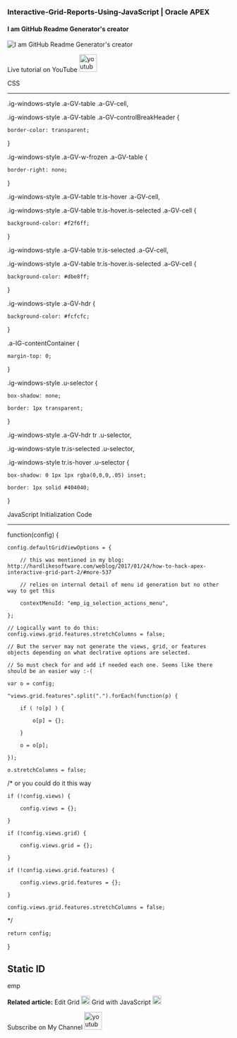 ### Interactive-Grid-Reports-Using-JavaScript | Oracle APEX
#### I am GitHub Readme Generator's creator
![I am GitHub Readme Generator's creator](https://i9.ytimg.com/vi_webp/HTaFS1IxgxE/mqdefault.webp?v=628f9c82&sqp=CMTVoZYG&rs=AOn4CLAC7omjc1ehZm8mTyQWv5yEmAZDQA)

Live tutorial on YouTube [<img src='https://cdn.jsdelivr.net/npm/simple-icons@3.0.1/icons/youtube.svg' alt='youtube' height='40'>](https://www.youtube.com/watch?v=HTaFS1IxgxE&t)  

CSS

--------------

.ig-windows-style .a-GV-table .a-GV-cell,

.ig-windows-style .a-GV-table .a-GV-controlBreakHeader {

    border-color: transparent;

}

.ig-windows-style .a-GV-w-frozen .a-GV-table {

    border-right: none;

}

.ig-windows-style .a-GV-table tr.is-hover .a-GV-cell,

.ig-windows-style .a-GV-table tr.is-hover.is-selected .a-GV-cell {

    background-color: #f2f6ff;

}

.ig-windows-style .a-GV-table tr.is-selected .a-GV-cell,

.ig-windows-style .a-GV-table tr.is-hover.is-selected .a-GV-cell {

    background-color: #dbe8ff;

}

.ig-windows-style .a-GV-hdr {

    background-color: #fcfcfc;

}

.a-IG-contentContainer {

    margin-top: 0;

}



.ig-windows-style .u-selector {

    box-shadow: none;

    border: 1px transparent;

}



.ig-windows-style .a-GV-hdr tr .u-selector,

.ig-windows-style tr.is-selected .u-selector,

.ig-windows-style tr.is-hover .u-selector {

    box-shadow: 0 1px 1px rgba(0,0,0,.05) inset;

    border: 1px solid #404040;

}



JavaScript Initialization Code

--------------

function(config) {

    config.defaultGridViewOptions = {

        // this was mentioned in my blog: http://hardlikesoftware.com/weblog/2017/01/24/how-to-hack-apex-interactive-grid-part-2/#more-537

        // relies on internal detail of menu id generation but no other way to get this

        contextMenuId: "emp_ig_selection_actions_menu",

    };

    // Logically want to do this: config.views.grid.features.stretchColumns = false;

    // But the server may not generate the views, grid, or features objects depending on what declrative options are selected.

    // So must check for and add if needed each one. Seems like there should be an easier way :-(

    var o = config;

    "views.grid.features".split(".").forEach(function(p) { 

        if ( !o[p] ) {

            o[p] = {};

        }

        o = o[p];

    });

    o.stretchColumns = false;

/* or you could do it this way

    if (!config.views) {

        config.views = {};

    }

    if (!config.views.grid) {

        config.views.grid = {};

    }

    if (!config.views.grid.features) {

        config.views.grid.features = {};

    }

    config.views.grid.features.stretchColumns = false;

*/

    return config;

}


Static ID
--------------
emp


<b>Related article:</b> Edit Grid [<img src='https://cdn.jsdelivr.net/npm/simple-icons@3.0.1/icons/youtube.svg' alt='youtube' height='20'>](https://www.youtube.com/watch?v=kd667U7Mvvc&t) Grid with JavaScript [<img src='https://cdn.jsdelivr.net/npm/simple-icons@3.0.1/icons/youtube.svg' alt='youtube' height='20'>](https://www.youtube.com/watch?v=hoYLDXgO-mY)

Subscribe on My Channel [<img src='https://cdn.jsdelivr.net/npm/simple-icons@3.0.1/icons/youtubestudio.svg' alt='youtubestudio' height='40'>](https://www.youtube.com/oracleapexbd) 
 

